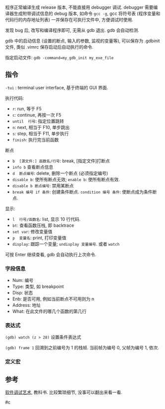 程序正常编译生成 release 版本, 不能直接用 debugger 调试. debugger 需要编译器生成附带调试信息的 debug 版本, 如命令 `gcc -g`, gcc 将符号表 (程序变量和代码行的内存地址列表) 一并保存在可执行文件中, 方便调试时使用.

发现 bug 后, 改写和编译程序即可, 无需从 gdb 退出. gdb 会自动检测. 

gdb 中的启动信息 (设置的断点, 输入的参数, 监视的变量等), 可以保存为 .gdbinit 文件, 类似 .vimrc 保存启动后自动执行的命令.

指定启动文件: `gdb -command=my_gdb_init my_exe_file`

## 指令

`-tui` : terminal user interface, 基于终端的 GUI 界面.

执行代码:
- `r`: run, 等于 F5
- `c`: continue, 再按一次 F5 
- `until  行号`: 指定位置跳转
- `n`: next, 相当于 F10, 单步跳出
- `s`: step, 相当于 F11, 单步执行
- `finish`: 执行完当前函数

断点
- `b  [源文件:] 函数名/行号`: break, \[指定文件\]打断点
- `info b`  查看断点信息
- `d  断点编号`: delete, 删除一个断点 (必须指定编号)
- `disable b`: 使所有断点无效; `enable b`: 使所有断点有效. 
- `disable b 断点编号`: 禁用某断点
- `break 编号 if 条件`: 创建条件断点. `condition 编号 条件`: 使断点成为条件断点.

显示:
- `l  行号/函数名`: list, 显示 10 行代码. 
- `bt`: 查看函数压栈, 即 backtrace
- `set var`: 修改变量值
- `p  变量名`: print, 打印变量值
- `display`: 跟踪一个变量; `undisplay 变量编号`. 或者 `watch`

可按 Enter 继续查看, gdb 会自动执行上次命令.

### 字段信息

- Num: 编号
- Type: 类型, 如 breakpoint
- Disp: 状态
- Enb: 是否可用, 例如当前断点不可用则为 n
- Address: 地址
- What: 在此文件的哪几个函数的第几行

### 表达式

`(gdb) watch (z > 28)` 设置条件表达式

`(gdb) frame 1` 回溯到之前编号为 1 的栈帧. 当前帧为编号 0, 父帧为编号 1, 依次.

### 定义宏


## 参考

[软件调试艺术](file:///D:/yjw/book/Calibre/Norman%20Matloff/Ruan%20Jian%20Diao%20Shi%20De%20Yi%20Zhu%20(109)/Ruan%20Jian%20Diao%20Shi%20De%20Yi%20Zhu%20-%20Norman%20Matloff.pdf), 教科书. 比较繁琐细节, 没事可以翻出来看一看.

#c